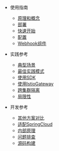 - 使用指南
  - [原理和概念](zh-cn/doc/concept.md)
  - [部署](zh-cn/doc/deployment.md)
  - [快速开始](zh-cn/doc/quickstart.md)
  - [配置](zh-cn/doc/configuration.md)
  - [Webhook组件](zh-cn/doc/webhook.md)

- 实践参考
  - [典型场景](zh-cn/doc/typical-scenario.md)
  - [最佳实践模式](zh-cn/doc/best-practice.md)
  - [使用SDK](zh-cn/doc/use-sdk.md)
  - [使用IstioGateway](zh-cn/doc/custom-rule.md)
  - [跨集群隔离](zh-cn/doc/cross-cluster.md)
  - [局限性](zh-cn/doc/limitation.md)

- 开发参考
  - [其他方案对比](zh-cn/doc/comparation.md)
  - [适配SpringCloud](zh-cn/doc/spring-cloud.md)
  - [内部原理](zh-cn/doc/principle.md)
  - [问题排查](zh-cn/doc/trouble-shooting.md)
  - [源码构建](zh-cn/doc/development.md)

